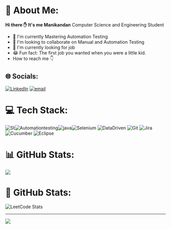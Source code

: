 # 💫 About Me:
**Hi there ✋  It's me Manikandan**
Computer Science and Engineering Student
- 🍁 I'm currently Mastering Automation Testing
- 🤝 I'm looking to collaborate on Manual and Automation Testing
- 💼 I'm currently looking for job 
- 😂 Fun fact: The first job you wanted when you were a little kid.
- How to reach me 👇



## 🌐 Socials:
[![LinkedIn](https://img.shields.io/badge/LinkedIn-%230077B5.svg?logo=linkedin&logoColor=white)](https://www.linkedin.com/in/manikandans27)   [![email](https://img.shields.io/badge/Email-D14836?logo=gmail&logoColor=white)](mailto:smanikandanm271@gmail.com) 


# 💻 Tech Stack:
![St](https://img.icons8.com/?size=100&id=ra6rRJhkHeLu&format=png&color=000000)![Automationtesting](https://img.icons8.com/?size=100&id=12640&format=png&color=000000)![java](https://img.icons8.com/?size=100&id=GPfHz0SM85FX&format=png&color=000000)![Selenium](https://img.icons8.com/?size=100&id=XbcLokhpVq3o&format=png&color=000000)      ![DataDriven](https://img.icons8.com/?size=100&id=Zbivh5h0KJpt&format=png&color=000000) ![Git](https://img.icons8.com/?size=100&id=12599&format=png&color=000000)    ![Jira](https://img.icons8.com/?size=100&id=6aZUcUt6WjzU&format=png&color=000000)![Cucumber](https://img.icons8.com/?size=100&id=dQO0lzzlUg3s&format=png&color=000000) ![Eclipse](https://img.icons8.com/?size=100&id=w1uD6vtDitjr&format=png&color=000000)

# 📊 GitHub Stats:

![](https://github-readme-stats.vercel.app/api/top-langs/?username=Mani123345&theme=transparent&hide_border=false&include_all_commits=false&count_private=false&layout=compact)
# 🚀 GitHub Stats:
![LeetCode Stats](https://leetcard.jacoblin.cool/Manicom007?theme=dark&font=Maitree)

---
[![](https://visitcount.itsvg.in/api?id=Mani123345&icon=0&color=0)](https://visitcount.itsvg.in)

